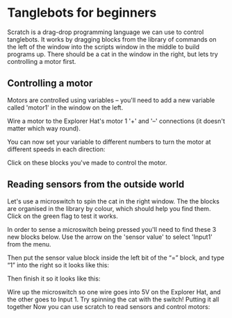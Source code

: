 # Tanglebots for beginners

Scratch is a drag-drop programming language we can use to control
tanglebots. It works by dragging blocks from the library of commands on
the left of the window into the scripts window in the middle to build
programs up. There should be a cat in the window in the right, but lets
try controlling a motor first.  

## Controlling a motor 

Motors are controlled using variables – you'll need to add a new
variable called 'motor1' in the window on the left.

[](variables.png)

Wire a motor to the Explorer Hat's motor 1 '+' and '–' connections (it
doesn't matter which way round).

You can now set your variable to different numbers to turn the motor at
different speeds in each direction:

[](motor1.png)

[](motor2.png)

Click on these blocks you've made to control the motor. 

## Reading sensors from the outside world

Let's use a microswitch to spin the cat in the right window. The the
blocks are organised in the library by colour, which should help you
find them. Click on the green flag to test it works.

[](rotate.png)

In order to sense a microswitch being pressed you'll need to find these
3 new blocks below. Use the arrow on the 'sensor value' to select
'Input1' from the menu.

[](rotate2.png)

Then put the sensor value block inside the left bit of the “=” block,
and type “1” into the right so it looks like this:

[](rotate3.png)

Then finish it so it looks like this:

[](rotate4.png)

Wire up the microswitch so one wire goes into 5V on the Explorer Hat,
and the other goes to Input 1. Try spinning the cat with the switch!
Putting it all together Now you can use scratch to read sensors and
control motors:

[](final.png)



















